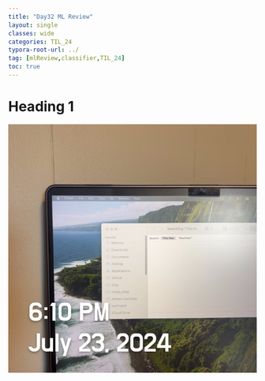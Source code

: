 ```yaml
---
title: "Day32 ML Review"
layout: single
classes: wide
categories: TIL_24
typora-root-url: ../
tag: [mlReview,classifier,TIL_24]
toc: true 
---
```


# Heading 1

![DD8DFD26-A0CC-4E5B-A18A-8332363758E6_1_105_c](/images/2024-07-23-TIL24_Day32/DD8DFD26-A0CC-4E5B-A18A-8332363758E6_1_105_c.jpeg)

<br><br>


